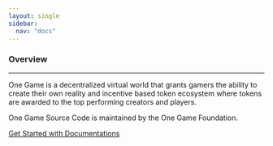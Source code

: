 ```yaml
---
layout: single
sidebar:
  nav: "docs"
---
```


### Overview 
------------

One Game is a decentralized virtual world that grants gamers the ability to create their own reality and incentive based token ecosystem where tokens are awarded to the top performing creators and players. 

One Game Source Code is maintained by the One Game Foundation.

<a href="/docs/faq">Get Started with Documentations</a>
